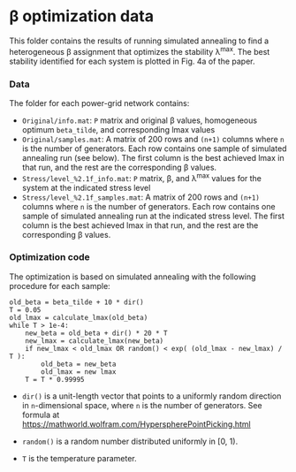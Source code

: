 # &beta; optimization data

This folder contains the results of running simulated annealing to find a heterogeneous &beta; assignment that optimizes the stability &lambda;<sup>max</sup>. The best stability identified for each system is plotted in Fig. 4a of the paper.

### Data

The folder for each power-grid network contains:
- `Original/info.mat`: `P` matrix and original &beta; values, homogeneous optimum `beta_tilde`, and corresponding lmax values
- `Original/samples.mat`: A matrix of 200 rows and `(n+1)` columns where `n` is the number of generators. Each row contains
one sample of simulated annealing run (see below). The first column is the best achieved lmax in that run, and the rest are the corresponding &beta; values.
- `Stress/level_%2.1f_info.mat`: `P` matrix, &beta;, and &lambda;<sup>max</sup> values for the system at the indicated stress level
- `Stress/level_%2.1f_samples.mat`: A matrix of 200 rows and `(n+1)` columns where `n` is the number of generators. Each row contains
one sample of simulated annealing run at the indicated stress level. The first column is the best achieved lmax in that run, and the rest are the corresponding &beta; values.

### Optimization code
The optimization is based on simulated annealing with the following procedure for each sample:
```
old_beta = beta_tilde + 10 * dir()
T = 0.05
old_lmax = calculate_lmax(old_beta)
while T > 1e-4:
	new_beta = old_beta + dir() * 20 * T
	new_lmax = calculate_lmax(new_beta)
	if new_lmax < old_lmax OR random() < exp( (old_lmax - new_lmax) / T ):
		old_beta = new_beta
		old_lmax = new lmax
	T = T * 0.99995
```

- `dir()` is a unit-length vector that points to a uniformly random direction in `n`-dimensional space, where `n` is the number of generators.
See formula at https://mathworld.wolfram.com/HyperspherePointPicking.html

- `random()` is a random number distributed uniformly in [0, 1).

- `T` is the temperature parameter.	

